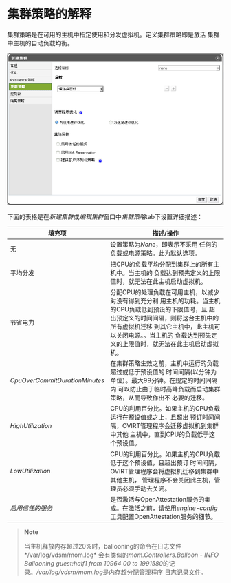  # 集群策略的解释

集群策略是在可用的主机中指定使用和分发虚拟机。定义集群策略即是激活
集群中主机的自动负载均衡。

![负载均衡策略设置](../images/EayunOS_Cluster_Policy_Settings.png)

下面的表格是在*新建集群*或*编辑集群*窗口中*集群策略*tab下设置详细描述：

|填充项|描述/操作|
|------|---------|
|无|设置策略为*None*，即表示不采用 任何的负载或电源策略。此为默认选项。|
|平均分发|把CPU的负载平均分配到集群上的所有主机中。当主机的 负载达到预先定义的上限值时，就无法在此主机启动虚拟机。|
|节省电力|分配CPU的处理负载在可用主机，以减少对没有得到充分利    用主机的功耗。当主机的CPU负载低到预设的下限值时，且 超出预定义的时间间隔，则将这台主机中的所有虚拟机迁移 到其它主机中，此主机可以关闭电源。。当主机的 负载达到预先定义的上限值时，就无法在此主机启动虚拟机。|
|*CpuOverCommitDurationMinutes*|在集群策略生效之前，主机中运行的负载超过或低于预设值的 时间间隔(以分钟为单位）。最大99分钟。在规定的时间间隔内 可以防止由于临时高峰负载而启动集群策略，从而导致作出不 必要的迁移。|
|*HighUtilization*|CPU的利用百分比。如果主机的CPU负载运行在预设值或之上，且超出 预订时间间隔，OVIRT管理程序会迁移虚拟机到集群中其他 主机中，直到CPU的负载低于这个预设值。|
|*LowUtilization*|CPU的利用百分比。如果主机的CPU负载低于这个预设值，且超出预订 时间间隔，OVIRT管理程序会将虚拟机迁移到集群中其他主机， 管理程序不会关闭此主机，管理员必须手动去关闭。|
|*启用信任的服务*|是否激活与OpenAttestation服务的集成。在激活之前，请使用*engine-config*工具配置OpenAttestation服务的细节。|

> **Note**
>
> 当主机释放内存超过20%时，ballooning的命令在日志文件*/var/log/vdsm/mom.log*
> 会有类似的*mom.Controllers.Balloon - INFO Ballooning guest:half1 from
> 10964 00 to
> 1991580*的记录。*/var/log/vdsm/mom.log*是内存超分配管理程序
> 日志记录文件。
 
